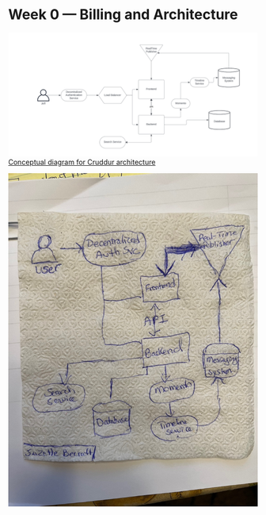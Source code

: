 # Week 0 — Billing and Architecture
![Cruddur Conceptual Diagram](https://github.com/SBecraft/aws-bootcamp-cruddur-2023/blob/main/_docs/assets/Cruddur%20Conceptual%20Diagram.png)
[Conceptual diagram for Cruddur architecture](https://lucid.app/lucidchart/1178e5b4-9c42-472d-aa73-79275784f24a/edit?viewport_loc=-929%2C97%2C2379%2C1165%2C0_0&invitationId=inv_9c09d566-cd67-41af-a5c3-2c21652d9526)
&nbsp;

&NewLine;
&NewLine;



![Napkin Cruddur Diagram](https://github.com/SBecraft/aws-bootcamp-cruddur-2023/blob/main/_docs/assets/Napkin-Crudder%20Conceptual%20Architecture.jpg)
